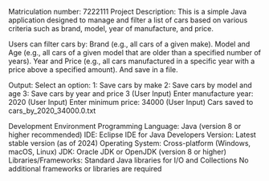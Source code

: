 Matriculation number: 7222111
Project Description:
This is a simple Java application designed to manage and filter a list of cars based on various criteria such as brand, model, year of manufacture, and price.

Users can filter cars by:
Brand (e.g., all cars of a given make).
Model and Age (e.g., all cars of a given model that are older than a specified number of years).
Year and Price (e.g., all cars manufactured in a specific year with a price above a specified amount).
And save in a file.

Output:
Select an option:
1: Save cars by make
2: Save cars by model and age
3: Save cars by year and price
3 (User Input)
Enter manufacture year: 2020 (User Input)
Enter minimum price: 34000 (User Input)
Cars saved to cars_by_2020_34000.0.txt

Development Environment
Programming Language: Java (version 8 or higher recommended)
IDE: Eclipse IDE for Java Developers
Version: Latest stable version (as of 2024)
Operating System: Cross-platform (Windows, macOS, Linux)
JDK: Oracle JDK or OpenJDK (version 8 or higher)
Libraries/Frameworks:
Standard Java libraries for I/O and Collections
No additional frameworks or libraries are required

